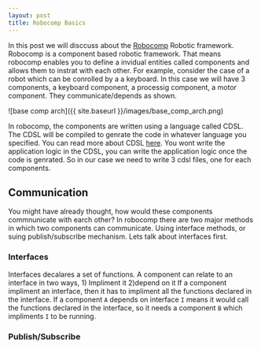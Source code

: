 ```yaml
---
layout: post
title: Robocomp Basics
---
```


In this post we will disccuss about the [Robocomp](https://github.com/robocomp/robocomp) Robotic framework. Robocomp is a component based robotic framework. That means robocomp enables you to define a invidual entities called components and allows them to instrat with each other. For example, consider the case of a robot which can be conrolled by a a keyboard. In this case we will have 3 components, a keyboard component, a processig component, a motor component. They communicate/depends as shown.

![base comp arch]({{ site.baseurl }}/images/base_comp_arch.png)

In robocomp, the components are written using a language called CDSL. The CDSL will be compiled to genrate the code in whatever language you specified. You can read more about CDSL [here](). You wont write the application logic in the CDSL, you can write the application logic once the code is genrated. So in our case we need to write 3 cdsl files, one for each components.

## Communication
You might have already thought, how would these components commnunicate with earch other? In robocomp there are two major methods in which two components can communicate. Using interface methods, or suing publish/subscribe mechanism. Lets talk about interfaces first.

### Interfaces
Interfaces decalares a set of functions. A component can relate to an interface in two ways, 1) Impliment it 2)depend on it
If a component impliment an interface, then it has to impliment all the functions declared in the interface. If a component `A` depends on interface `I` means it would call the functions declared in the interface, so it needs a component `B` which impliments `I` to be running.

### Publish/Subscribe

